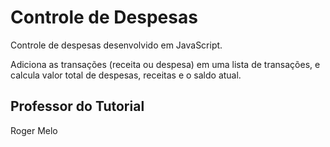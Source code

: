 <h1>Controle de Despesas</h1>

<p>Controle de despesas desenvolvido em JavaScript.</p>
<p>Adiciona as transações (receita ou despesa) em uma lista de transações, e calcula valor total de despesas, receitas e o saldo atual.</p>

<h2>Professor do Tutorial</h2>

<a href="https://www.youtube.com/watch?v=xarRciYWT5Q" target="_blank" style="text-decoration:none;">Roger Melo</a>